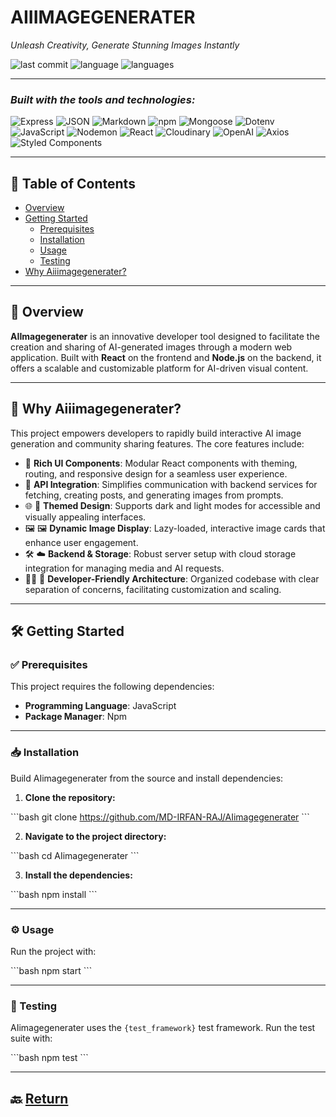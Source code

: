 
# AIIIMAGEGENERATER

*Unleash Creativity, Generate Stunning Images Instantly*

![last commit](https://img.shields.io/badge/last%20commit-june-blue) 
![language](https://img.shields.io/badge/javascript-91.9%25-blue)
![languages](https://img.shields.io/badge/languages-3-blue)

---

### *Built with the tools and technologies:*

![Express](https://img.shields.io/badge/-Express-black?style=for-the-badge&logo=express)
![JSON](https://img.shields.io/badge/-JSON-black?style=for-the-badge&logo=json)
![Markdown](https://img.shields.io/badge/-Markdown-black?style=for-the-badge&logo=markdown)
![npm](https://img.shields.io/badge/-npm-red?style=for-the-badge&logo=npm)
![Mongoose](https://img.shields.io/badge/-Mongoose-red?style=for-the-badge)
![Dotenv](https://img.shields.io/badge/-.ENV-yellow?style=for-the-badge)
![JavaScript](https://img.shields.io/badge/-JavaScript-yellow?style=for-the-badge&logo=javascript)
![Nodemon](https://img.shields.io/badge/-Nodemon-green?style=for-the-badge)
![React](https://img.shields.io/badge/-React-61DAFB?style=for-the-badge&logo=react)
![Cloudinary](https://img.shields.io/badge/-Cloudinary-blueviolet?style=for-the-badge&logo=cloudinary)
![OpenAI](https://img.shields.io/badge/-OpenAI-7a42f4?style=for-the-badge&logo=openai)
![Axios](https://img.shields.io/badge/-Axios-5a29e4?style=for-the-badge)
![Styled Components](https://img.shields.io/badge/-styledcomponents-pink?style=for-the-badge)

---

## 📑 Table of Contents

- [Overview](#overview)
- [Getting Started](#getting-started)
  - [Prerequisites](#prerequisites)
  - [Installation](#installation)
  - [Usage](#usage)
  - [Testing](#testing)
- [Why Aiiimagegenerater?](#why-aiimagegenerater)

---

## 📌 Overview

**AIImagegenerater** is an innovative developer tool designed to facilitate the creation and sharing of AI-generated images through a modern web application. Built with **React** on the frontend and **Node.js** on the backend, it offers a scalable and customizable platform for AI-driven visual content.

---

## 🚀 Why Aiiimagegenerater?

This project empowers developers to rapidly build interactive AI image generation and community sharing features. The core features include:

- 🎨 **Rich UI Components**: Modular React components with theming, routing, and responsive design for a seamless user experience.
- 🚀 **API Integration**: Simplifies communication with backend services for fetching, creating posts, and generating images from prompts.
- 🌐 🌙 **Themed Design**: Supports dark and light modes for accessible and visually appealing interfaces.
- 🖼️ 🖼️ **Dynamic Image Display**: Lazy-loaded, interactive image cards that enhance user engagement.
- 🛠️ ☁️ **Backend & Storage**: Robust server setup with cloud storage integration for managing media and AI requests.
- 🧑‍💻 🔧 **Developer-Friendly Architecture**: Organized codebase with clear separation of concerns, facilitating customization and scaling.

---

## 🛠️ Getting Started

### ✅ Prerequisites

This project requires the following dependencies:

- **Programming Language**: JavaScript  
- **Package Manager**: Npm

---

### 📥 Installation

Build AIimagegenerater from the source and install dependencies:

1. **Clone the repository:**

\`\`\`bash
git clone https://github.com/MD-IRFAN-RAJ/AIimagegenerater
\`\`\`

2. **Navigate to the project directory:**

\`\`\`bash
cd AIimagegenerater
\`\`\`

3. **Install the dependencies:**

\`\`\`bash
npm install
\`\`\`

---

### ⚙️ Usage

Run the project with:

\`\`\`bash
npm start
\`\`\`

---

### 🧪 Testing

AIimagegenerater uses the `{test_framework}` test framework. Run the test suite with:

\`\`\`bash
npm test
\`\`\`

---

## 🔙 [Return](#aiimagegenerater)
